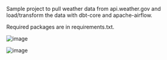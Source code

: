 Sample project to pull weather data from api.weather.gov and load/transform the data with dbt-core and apache-airflow.

Required packages are in requirements.txt. 

![image](https://github.com/lcocking1/weather_dbt_airflow/assets/106569625/2ca351c3-4926-4bff-8ada-d61245b7686f)


![image](https://github.com/lcocking1/weather_dbt_airflow/assets/106569625/90829417-a46e-4d4b-9f6c-5f8d474150ca)
